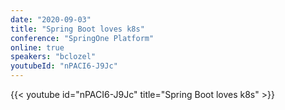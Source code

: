 ```yaml
---
date: "2020-09-03"
title: "Spring Boot loves k8s"
conference: "SpringOne Platform"
online: true
speakers: "bclozel"
youtubeId: "nPACI6-J9Jc"
---
```


{{< youtube id="nPACI6-J9Jc" title="Spring Boot loves k8s" >}} 
